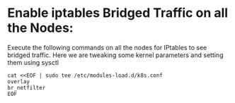 # Enable iptables Bridged Traffic on all the Nodes:
Execute the following commands on all the nodes for IPtables to see bridged traffic.
Here we are tweaking some kernel parameters and setting them using sysctl
```
cat <<EOF | sudo tee /etc/modules-load.d/k8s.conf
overlay
br_netfilter
EOF
```

